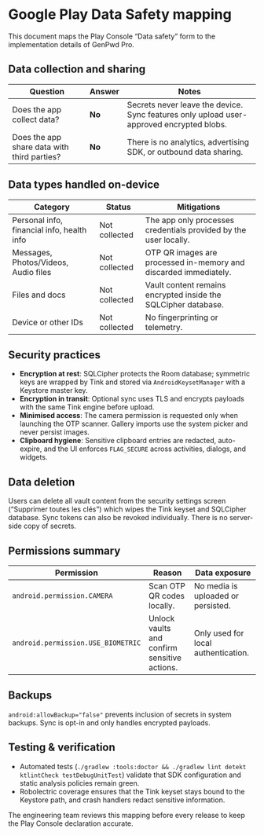 # Google Play Data Safety mapping

This document maps the Play Console “Data safety” form to the implementation details of GenPwd Pro.

## Data collection and sharing

| Question | Answer | Notes |
| --- | --- | --- |
| Does the app collect data? | **No** | Secrets never leave the device. Sync features only upload user-approved encrypted blobs. |
| Does the app share data with third parties? | **No** | There is no analytics, advertising SDK, or outbound data sharing. |

## Data types handled on-device

| Category | Status | Mitigations |
| --- | --- | --- |
| Personal info, financial info, health info | Not collected | The app only processes credentials provided by the user locally. |
| Messages, Photos/Videos, Audio files | Not collected | OTP QR images are processed in-memory and discarded immediately. |
| Files and docs | Not collected | Vault content remains encrypted inside the SQLCipher database. |
| Device or other IDs | Not collected | No fingerprinting or telemetry. |

## Security practices

- **Encryption at rest**: SQLCipher protects the Room database; symmetric keys are wrapped by Tink and stored via `AndroidKeysetManager` with a Keystore master key.
- **Encryption in transit**: Optional sync uses TLS and encrypts payloads with the same Tink engine before upload.
- **Minimised access**: The camera permission is requested only when launching the OTP scanner. Gallery imports use the system picker and never persist images.
- **Clipboard hygiene**: Sensitive clipboard entries are redacted, auto-expire, and the UI enforces `FLAG_SECURE` across activities, dialogs, and widgets.

## Data deletion

Users can delete all vault content from the security settings screen (“Supprimer toutes les clés”) which wipes the Tink keyset and SQLCipher database. Sync tokens can also be revoked individually. There is no server-side copy of secrets.

## Permissions summary

| Permission | Reason | Data exposure |
| --- | --- | --- |
| `android.permission.CAMERA` | Scan OTP QR codes locally. | No media is uploaded or persisted. |
| `android.permission.USE_BIOMETRIC` | Unlock vaults and confirm sensitive actions. | Only used for local authentication. |

## Backups

`android:allowBackup="false"` prevents inclusion of secrets in system backups. Sync is opt-in and only handles encrypted payloads.

## Testing & verification

- Automated tests (`./gradlew :tools:doctor && ./gradlew lint detekt ktlintCheck testDebugUnitTest`) validate that SDK configuration and static analysis policies remain green.
- Robolectric coverage ensures that the Tink keyset stays bound to the Keystore path, and crash handlers redact sensitive information.

The engineering team reviews this mapping before every release to keep the Play Console declaration accurate.

